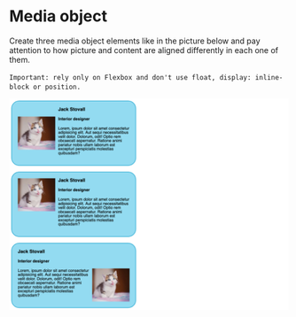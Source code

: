 # Media object

Create three media object elements like in the picture below and pay attention to how picture and content are aligned differently in each one of them.

`Important: rely only on Flexbox and don't use float, display: inline-block or position.`

![](result.png)